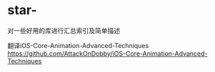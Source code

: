 # star-
对一些好用的库进行汇总索引及简单描述


翻译iOS-Core-Animation-Advanced-Techniques 
    https://github.com/AttackOnDobby/iOS-Core-Animation-Advanced-Techniques

